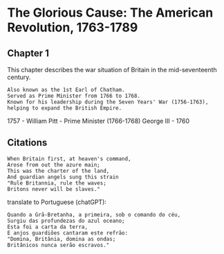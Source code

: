 # The Glorious Cause: The American Revolution, 1763-1789

## Chapter 1
This chapter describes the war situation of Britain in the mid-seventeenth century. 


    Also known as the 1st Earl of Chatham.
    Served as Prime Minister from 1766 to 1768.
    Known for his leadership during the Seven Years' War (1756-1763), helping to expand the British Empire.
    
1757 - William Pitt - Prime Minister (1766-1768)
George III - 1760



## Citations
```
When Britain first, at heaven's command,
Arose from out the azure main;
This was the charter of the land,
And guardian angels sung this strain
"Rule Britannia, rule the waves;
Britons never will be slaves."
```
translate to Portuguese (chatGPT):
```
Quando a Grã-Bretanha, a primeira, sob o comando do céu,
Surgiu das profundezas do azul oceano;
Esta foi a carta da terra,
E anjos guardiões cantaram este refrão:
"Domina, Britânia, domina as ondas;
Britânicos nunca serão escravos."
```
